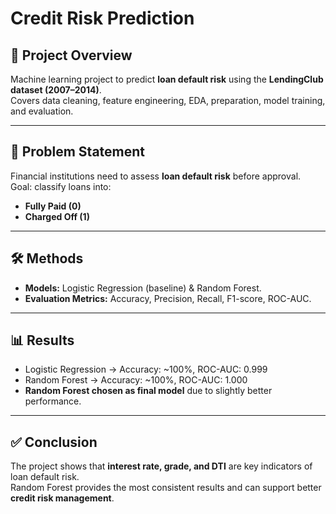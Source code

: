 # Credit Risk Prediction

## 📌 Project Overview
Machine learning project to predict **loan default risk** using the **LendingClub dataset (2007–2014)**.  
Covers data cleaning, feature engineering, EDA, preparation, model training, and evaluation.  

---

## 🎯 Problem Statement
Financial institutions need to assess **loan default risk** before approval.  
Goal: classify loans into:  
- **Fully Paid (0)**  
- **Charged Off (1)**  

---

## 🛠 Methods
- **Models:** Logistic Regression (baseline) & Random Forest.  
- **Evaluation Metrics:** Accuracy, Precision, Recall, F1-score, ROC-AUC.  

---

## 📊 Results
- Logistic Regression → Accuracy: ~100%, ROC-AUC: 0.999  
- Random Forest → Accuracy: ~100%, ROC-AUC: 1.000  
- **Random Forest chosen as final model** due to slightly better performance.  

---

## ✅ Conclusion
The project shows that **interest rate, grade, and DTI** are key indicators of loan default risk.  
Random Forest provides the most consistent results and can support better **credit risk management**.  
